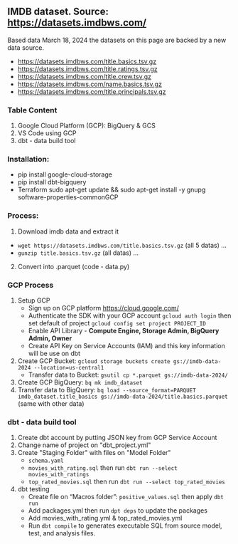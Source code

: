 ## IMDB dataset. Source: https://datasets.imdbws.com/ 
Based data March 18, 2024 the datasets on this page are backed by a new data source.
*	https://datasets.imdbws.com/title.basics.tsv.gz
*	https://datasets.imdbws.com/title.ratings.tsv.gz
*	https://datasets.imdbws.com/title.crew.tsv.gz
*	https://datasets.imdbws.com/name.basics.tsv.gz
*	https://datasets.imdbws.com/title.principals.tsv.gz 

### Table Content
1. Google Cloud Platform (GCP): BigQuery & GCS
2. VS Code using GCP 
3. dbt - data build tool

### Installation:
*	pip install google-cloud-storage 
*	pip install dbt-bigquery
*	Terraform sudo apt-get update && sudo apt-get install -y gnupg software-properties-commonGCP

### Process:
1. Download imdb data and extract it
* `wget https://datasets.imdbws.com/title.basics.tsv.gz` (all 5 datas)
...
* `gunzip title.basics.tsv.gz` (all datas)
...   
  
2. Convert into .parquet (code - data.py)

### GCP Process
1. Setup GCP
    - Sign up on GCP platform https://cloud.google.com/
    - Authenticate the SDK with your GCP account `gcloud auth login` then set default of project `gcloud config set project PROJECT_ID`
    - Enable API Library - **Compute Engine, Storage Admin, BigQuery Admin, Owner**
    - Create API Key on Service Accounts (IAM) and this key information will be use on dbt
2. Create GCP Bucket: `gcloud storage buckets create gs://imdb-data-2024 --location=us-central1`
    - Transfer data to Bucket: `gsutil cp *.parquet gs://imdb-data-2024/`
3. Create GCP BigQuery: `bq mk imdb_dataset`
4. Transfer data to BigQuery: `bq load --source_format=PARQUET imdb_dataset.title_basics gs://imdb-data-2024/title.basics.parquet` (same with other data)

### dbt - data build tool
1. Create dbt account by putting JSON key from GCP Service Account
2. Change name of project on "dbt_project.yml"
3. Create "Staging Folder" with files on "Model Folder"
   - `schema.yaml`
   - `movies_with_rating.sql` then run `dbt run --select movies_with_ratings`
   - `top_rated_movies.sql` then run `dbt run --select top_rated_movies`
4. dbt testing
   - Create file on “Macros folder”: `positive_values.sql` then apply `dbt run`
   - Add packages.yml then run `dpt deps` to update the packages
   - Add movies_with_rating.yml & top_rated_movies.yml
   - Run `dbt compile` to generates executable SQL from source model, test, and analysis files.




